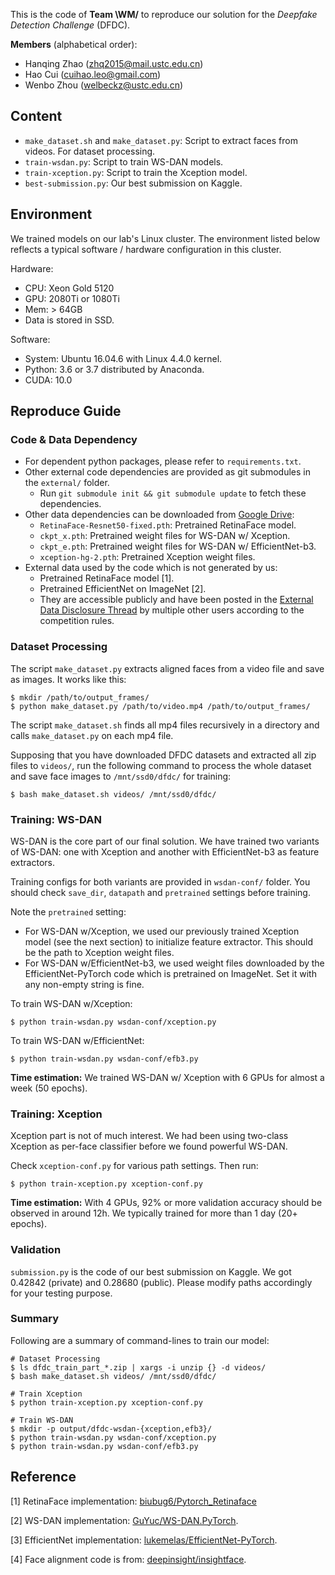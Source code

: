 This is the code of **Team \WM/** to reproduce our solution for the *Deepfake Detection Challenge* (DFDC).

**Members** (alphabetical order):

- Hanqing Zhao (zhq2015@mail.ustc.edu.cn)
- Hao Cui (cuihao.leo@gmail.com)
- Wenbo Zhou (welbeckz@ustc.edu.cn)

## Content

- `make_dataset.sh` and `make_dataset.py`: Script to extract faces from videos. For dataset processing.
- `train-wsdan.py`: Script to train WS-DAN models.
- `train-xception.py`: Script to train the Xception model.
- `best-submission.py`: Our best submission on Kaggle.

## Environment

We trained models on our lab's Linux cluster. The environment listed below reflects a typical software / hardware configuration in this cluster.

Hardware:

- CPU: Xeon Gold 5120
- GPU: 2080Ti or 1080Ti
- Mem: > 64GB
- Data is stored in SSD.

Software:

- System: Ubuntu 16.04.6 with Linux 4.4.0 kernel.
- Python: 3.6 or 3.7 distributed by Anaconda.
- CUDA: 10.0

## Reproduce Guide

### Code & Data Dependency

- For dependent python packages, please refer to `requirements.txt`.
- Other external code dependencies are provided as git submodules in the  `external/` folder.
  - Run `git submodule init && git submodule update` to fetch these dependencies.
- Other data dependencies can be downloaded from [Google Drive](https://drive.google.com/drive/folders/1ttye8HFwYJA-P8WANGSOLPtC787xGZta?usp=sharing):
  - `RetinaFace-Resnet50-fixed.pth`: Pretrained RetinaFace model.
  - `ckpt_x.pth`: Pretrained weight files for WS-DAN w/ Xception.
  - `ckpt_e.pth`: Pretrained weight files for WS-DAN w/ EfficientNet-b3.
  - `xception-hg-2.pth`: Pretrained Xception weight files.
- External data used by the code which is not generated by us:
  - Pretrained RetinaFace model [1].
  - Pretrained EfficientNet on ImageNet [2].
  - They are accessible publicly and have been posted in the [External Data Disclosure Thread](https://www.kaggle.com/c/deepfake-detection-challenge/discussion/121203) by multiple other users according to the competition rules.

### Dataset Processing

The script `make_dataset.py` extracts aligned faces from a video file and save as images. It works like this:

```
$ mkdir /path/to/output_frames/
$ python make_dataset.py /path/to/video.mp4 /path/to/output_frames/
```

The script `make_dataset.sh` finds all mp4 files recursively in a directory and calls `make_dataset.py` on each mp4 file.

Supposing that you have downloaded DFDC datasets and extracted all zip files to `videos/`, run the following command to process the whole dataset and save face images to `/mnt/ssd0/dfdc/` for training:

```
$ bash make_dataset.sh videos/ /mnt/ssd0/dfdc/
```

### Training: WS-DAN

WS-DAN is the core part of our final solution. We have trained two variants of WS-DAN: one with Xception and another with EfficientNet-b3 as feature extractors.

Training configs for both variants are provided in `wsdan-conf/` folder. You should check `save_dir`, `datapath` and `pretrained` settings before training.

Note the `pretrained` setting:

- For WS-DAN w/Xception, we used our previously trained Xception model (see the next section) to initialize feature extractor. This should be the path to Xception weight files.
- For WS-DAN w/EfficientNet-b3, we used weight files downloaded by the EfficientNet-PyTorch code which is pretrained on ImageNet. Set it with any non-empty string is fine.

To train WS-DAN w/Xception:

```
$ python train-wsdan.py wsdan-conf/xception.py
```

To train WS-DAN w/EfficientNet:

```
$ python train-wsdan.py wsdan-conf/efb3.py 
```

**Time estimation:** We trained WS-DAN w/ Xception with 6 GPUs for almost a week (50 epochs).

### Training: Xception

Xception part is not of much interest. We had been using two-class Xception as per-face classifier before we found powerful WS-DAN.

Check `xception-conf.py` for various path settings. Then run:

```
$ python train-xception.py xception-conf.py
```

**Time estimation:** With 4 GPUs, 92% or more validation accuracy should be observed in around 12h. We typically trained for more than 1 day (20+ epochs).

### Validation

`submission.py` is the code of our best submission on Kaggle. We got 0.42842 (private) and 0.28680 (public). Please modify paths accordingly for your testing purpose.

### Summary

Following are a summary of command-lines to train our model:

```
# Dataset Processing
$ ls dfdc_train_part_*.zip | xargs -i unzip {} -d videos/
$ bash make_dataset.sh videos/ /mnt/ssd0/dfdc/

# Train Xception
$ python train-xception.py xception-conf.py

# Train WS-DAN
$ mkdir -p output/dfdc-wsdan-{xception,efb3}/
$ python train-wsdan.py wsdan-conf/xception.py
$ python train-wsdan.py wsdan-conf/efb3.py
```

## Reference

[1] RetinaFace implementation: [biubug6/Pytorch_Retinaface](https://github.com/biubug6/Pytorch_Retinaface)

[2] WS-DAN implementation: [GuYuc/WS-DAN.PyTorch](https://github.com/GuYuc/WS-DAN.PyTorch).

[3] EfficientNet implementation: [lukemelas/EfficientNet-PyTorch](https://github.com/lukemelas/EfficientNet-PyTorch).

[4] Face alignment code is from: [deepinsight/insightface](https://github.com/deepinsight/insightface/blob/master/common/face_align.py).

